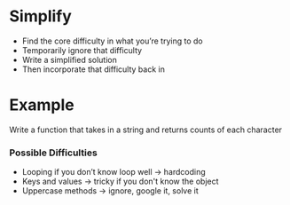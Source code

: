 # Simplify

- Find the core difficulty in what you’re trying to do
- Temporarily ignore that difficulty
- Write a simplified solution
- Then incorporate that difficulty back in

# Example

Write a function that takes in a string and returns counts of each character

### Possible Difficulties

- Looping if you don’t know loop well → hardcoding
- Keys and values → tricky if you don't know the object
- Uppercase methods → ignore, google it, solve it
